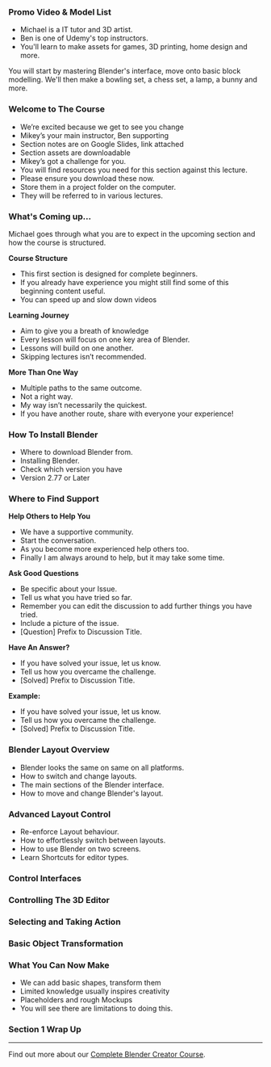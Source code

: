 ### Promo Video & Model List ###

+ Michael is a IT tutor and 3D artist.
+ Ben is one of Udemy's top instructors.
+ You'll learn to make assets for games, 3D printing, home design and more.

You will start by mastering Blender's interface, move onto basic block
modelling. We'll then make a bowling set, a chess set, a lamp, a bunny and
more.

### Welcome to The Course ###

+ We’re excited because we get to see you change 
+ Mikey’s your main instructor, Ben supporting 
+ Section notes are on Google Slides, link attached 
+ Section assets are downloadable 
+ Mikey’s got a challenge for you.
+ You will find resources you need for this section against this lecture. 
+ Please ensure you download these now. 
+ Store them in a project folder on the computer. 
+ They will be referred to in various lectures.

### What's Coming up... ###

Michael goes through what you are to expect in the upcoming section and how
the course is structured.

**Course Structure**

+ This first section is designed for complete beginners. 
+ If you already have experience you might still find some of this beginning content useful.
+ You can speed up and slow down videos

**Learning Journey**

+ Aim to give you a breath of knowledge 
+ Every lesson will focus on one key area of Blender. 
+ Lessons will build on one another. 
+ Skipping lectures isn’t recommended.

**More Than One Way**

+ Multiple paths to the same outcome. 
+ Not a right way. 
+ My way isn’t necessarily the quickest. 
+ If you have another route, share with everyone your experience!

### How To Install Blender ###

+ Where to download Blender from. 
+ Installing Blender. 
+ Check which version you have 
+ Version 2.77 or Later

### Where to Find Support ###

**Help Others to Help You**
+ We have a supportive community. 
+ Start the conversation. 
+ As you become more experienced help others too. 
+ Finally I am always around to help, but it may take some time.

**Ask Good Questions**

+ Be specific about your Issue.
+ Tell us what you have tried so far.
+ Remember you can edit the discussion to add further things you have tried.
+ Include a picture of the issue.
+ [Question] Prefix to Discussion Title.

**Have An Answer?**

+ If you have solved your issue, let us know.
+ Tell us how you overcame the challenge. 
+ [Solved] Prefix to Discussion Title. 

**Example:**

+ If you have solved your issue, let us know. 
+ Tell us how you overcame the challenge. 
+ [Solved] Prefix to Discussion Title.

### Blender Layout Overview ###

+ Blender looks the same on same on all platforms. 
+ How to switch and change layouts.
+ The main sections of the Blender interface.
+ How to move and change Blender's layout.

### Advanced Layout Control ###

+ Re-enforce Layout behaviour. 
+ How to effortlessly switch between layouts. 
+ How to use Blender on two screens. 
+ Learn Shortcuts for editor types.

### Control Interfaces ###



### Controlling The 3D Editor ###



### Selecting and Taking Action ###



### Basic Object Transformation ###



### What You Can Now Make ###

+ We can add basic shapes, transform them
+ Limited knowledge usually inspires creativity
+ Placeholders and rough Mockups
+ You will see there are limitations to doing this.

### Section 1 Wrap Up ###

---
Find out more about our [Complete Blender Creator Course](https://www.udemy.com/blendertutorial/?couponCode=GitHubDiscount).
